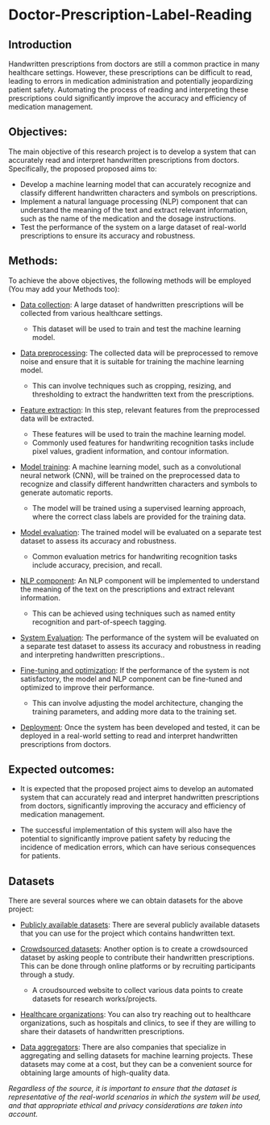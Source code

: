 # Doctor-Prescription-Label-Reading

## Introduction

Handwritten prescriptions from doctors are still a common practice in many healthcare settings. However, these prescriptions can be difficult to read, leading to errors in medication administration and potentially jeopardizing patient safety. Automating the process of reading and interpreting these prescriptions could significantly improve the accuracy and efficiency of medication management.


## Objectives:

The main objective of this research project is to develop a system that can accurately read and interpret handwritten prescriptions from doctors. Specifically, the proposed proposed aims to:

- Develop a machine learning model that can accurately recognize and classify different handwritten characters and symbols on prescriptions.
- Implement a natural language processing (NLP) component that can understand the meaning of the text and extract relevant information, such as the name of the medication and the dosage instructions.
- Test the performance of the system on a large dataset of real-world prescriptions to ensure its accuracy and robustness.

## Methods:

To achieve the above objectives, the following methods will be employed (You may add your Methods too):

 - [Data collection](): A large dataset of handwritten prescriptions will be collected from various healthcare settings. 
      - This dataset will be used to train and test the machine learning model.

- [Data preprocessing](): The collected data will be preprocessed to remove noise and ensure that it is suitable for training the machine learning model. 
    - This can involve techniques such as cropping, resizing, and thresholding to extract the handwritten text from the prescriptions.

 - [Feature extraction](): In this step, relevant features from the preprocessed data will be extracted. 
     - These features will be used to train the machine learning model. 
     - Commonly used features for handwriting recognition tasks include pixel values, gradient information, and contour information.

- [Model training](): A machine learning model, such as a convolutional neural network (CNN), will be trained on the preprocessed data to recognize and classify different handwritten characters and symbols to generate automatic reports.
     -  The model will be trained using a supervised learning approach, where the correct class labels are provided for the training data.
 
 - [Model evaluation](): The trained model will be evaluated on a separate test dataset to assess its accuracy and robustness. 
    - Common evaluation metrics for handwriting recognition tasks include accuracy, precision, and recall.
 
  - [NLP component](): An NLP component will be implemented to understand the meaning of the text on the prescriptions and extract relevant information.
    - This can be achieved using techniques such as named entity recognition and part-of-speech tagging.

- [System Evaluation](): The performance of the system will be evaluated on a separate test dataset to assess its accuracy and robustness in reading and interpreting handwritten prescriptions..

- [Fine-tuning and optimization](): If the performance of the system is not satisfactory, the model and NLP component can be fine-tuned and optimized to improve their performance. 
   - This can involve adjusting the model architecture, changing the training parameters, and adding more data to the training set.

- [Deployment](): Once the system has been developed and tested, it can be deployed in a real-world setting to read and interpret handwritten prescriptions from doctors.

 ## Expected outcomes:

- It is expected that the proposed project aims to develop an automated system that can accurately read and interpret handwritten prescriptions from doctors, significantly improving the accuracy and efficiency of medication management. 

- The successful implementation of this system will also have the potential to significantly improve patient safety by reducing the incidence of medication errors, which can have serious consequences for patients.


## Datasets 

There are several sources where we can obtain datasets for the above project:

- [Publicly available datasets](): There are several publicly available datasets that you can use for the project which contains handwritten text.

- [Crowdsourced datasets](): Another option is to create a crowdsourced dataset by asking people to contribute their handwritten prescriptions. This can be done through online platforms or by recruiting participants through a study.
  - A croudsourced website to collect various data points to create datasets for research works/projects.

- [Healthcare organizations](): You can also try reaching out to healthcare organizations, such as hospitals and clinics, to see if they are willing to share their datasets of handwritten prescriptions.

- [Data aggregators](): There are also companies that specialize in aggregating and selling datasets for machine learning projects. These datasets may come at a cost, but they can be a convenient source for obtaining large amounts of high-quality data.

*Regardless of the source, it is important to ensure that the dataset is representative of the real-world scenarios in which the system will be used, and that appropriate ethical and privacy considerations are taken into account.*
